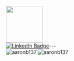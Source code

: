 <div id="header" align="center" style="display: flex; flex-direction: row;">
  <img src="https://media.tenor.com/TCMWkxIkF9IAAAAC/dancing-gopher.gif" width="100"/>
</div>
<div id="badges" align="center" style="display: flex; flex-direction: row;">
  <a href="https://www.linkedin.com/in/aaron-bartee/">
    <img src="https://img.shields.io/badge/LinkedIn-blue?style=for-the-badge&logo=linkedin&logoColor=white" alt="LinkedIn Badge"/>
  </a>
---
</div>
<div style="display: flex; flex-direction: row;">
  <img align="left" src="https://github-readme-stats.vercel.app/api/top-langs?username=aaronb137&show_icons=true&locale=en&layout=donut&theme=tokyonight" alt="aaronb137"/>
  <img align="center" src="https://github-readme-stats.vercel.app/api?username=aaronb137&show_icons=true&locale=en&theme=tokyonight" alt="aaronb137"/>
</div>


<!--
**aaronb137/aaronb137** is a ✨ _special_ ✨ repository because its `README.md` (this file) appears on your GitHub profile.

Here are some ideas to get you started:

- 🔭 I’m currently working on ...
- 🌱 I’m currently learning ...
- 👯 I’m looking to collaborate on ...
- 🤔 I’m looking for help with ...
- 💬 Ask me about ...
- 📫 How to reach me: ...
- 😄 Pronouns: ...
- ⚡ Fun fact: ...
-->
